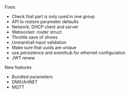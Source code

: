 Fixes

* Check that part is only used in one group
* API to restore parameter defaults
* Network: DHCP client and server
* Websocket: router struct
* Throttle save of shows
* Unmarshall input validation
* Make sure that uuids are unique
* use persistence and eventhub for ethernet configuration
* JWT renew


New features

* Bundled parameters
* DMX/ArtNET
* MQTT
